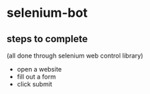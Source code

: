 # selenium-bot

## steps to complete

(all done through selenium web control library)
- open a website
- fill out a form
- click submit

